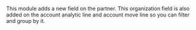 This module adds a new field on the partner. This organization field is
also added on the account analytic line and account move line so you can
filter and group by it.
